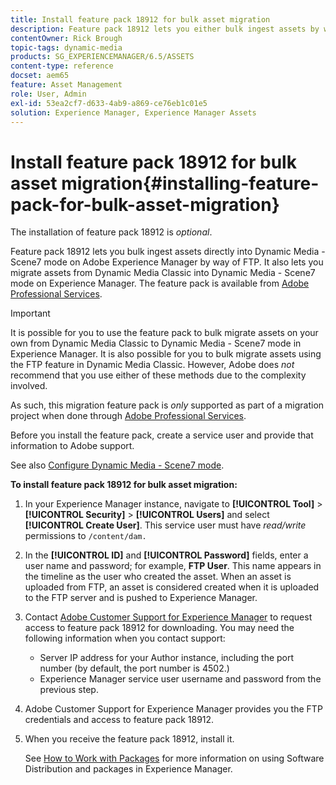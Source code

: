 ```yaml
---
title: Install feature pack 18912 for bulk asset migration
description: Feature pack 18912 lets you either bulk ingest assets by way of FTP, or migrate assets from Dynamic Media Classic into Dynamic Media on Adobe Experience Manager. This optional feature pack is available from Adobe support.
contentOwner: Rick Brough
topic-tags: dynamic-media
products: SG_EXPERIENCEMANAGER/6.5/ASSETS
content-type: reference
docset: aem65
feature: Asset Management
role: User, Admin
exl-id: 53ea2cf7-d633-4ab9-a869-ce76eb1c01e5
solution: Experience Manager, Experience Manager Assets
---
```

# Install feature pack 18912 for bulk asset migration{#installing-feature-pack-for-bulk-asset-migration}

The installation of feature pack 18912 is *optional*.

Feature pack 18912 lets you bulk ingest assets directly into Dynamic Media - Scene7 mode on Adobe Experience Manager by way of FTP. It also lets you migrate assets from Dynamic Media Classic into Dynamic Media - Scene7 mode on Experience Manager. The feature pack is available from [Adobe Professional Services](https://business.adobe.com/customers/consulting-services/main.html).

>[!IMPORTANT]
>
>It is possible for you to use the feature pack to bulk migrate assets on your own from Dynamic Media Classic to Dynamic Media - Scene7 mode in Experience Manager. It is also possible for you to bulk migrate assets using the FTP feature in Dynamic Media Classic. However, Adobe does *not* recommend that you use either of these methods due to the complexity involved.
>
>As such, this migration feature pack is *only* supported as part of a migration project when done through [Adobe Professional Services](https://business.adobe.com/customers/consulting-services/main.html).

Before you install the feature pack, create a service user and provide that information to Adobe support.

See also [Configure Dynamic Media - Scene7 mode](/help/assets/config-dms7.md).

**To install feature pack 18912 for bulk asset migration:**

1. In your Experience Manager instance, navigate to **[!UICONTROL Tool]** > **[!UICONTROL Security]** > **[!UICONTROL Users]** and select **[!UICONTROL Create User]**. This service user must have *read/write* permissions to `/content/dam.`
1. In the **[!UICONTROL ID]** and **[!UICONTROL Password]** fields, enter a user name and password; for example, **FTP User**. This name appears in the timeline as the user who created the asset. When an asset is uploaded from FTP, an asset is considered created when it is uploaded to the FTP server and is pushed to Experience Manager.
1. Contact [Adobe Customer Support for Experience Manager](https://experienceleague.adobe.com/?support-solution=General#support) to request access to feature pack 18912 for downloading. You may need the following information when you contact support:

    * Server IP address for your Author instance, including the port number (by default, the port number is 4502.)
    * Experience Manager service user username and password from the previous step.

1. Adobe Customer Support for Experience Manager provides you the FTP credentials and access to feature pack 18912.
1. When you receive the feature pack 18912, install it.

   See [How to Work with Packages](/help/sites-administering/package-manager.md) for more information on using Software Distribution and packages in Experience Manager.
